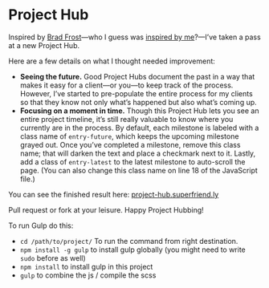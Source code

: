 Project Hub
===========

Inspired by [Brad Frost](http://bradfrostweb.com/)—who I guess was [inspired by me](http://24ways.org/2013/project-hubs/)?—I&rsquo;ve taken a pass at a new Project Hub.

Here are a few details on what I thought needed improvement:

- **Seeing the future.** Good Project Hubs document the past in a way that makes it easy for a client—or you—to keep track of the process. However, I&rsquo;ve started to pre-populate the entire process for my clients so that they know not only what&rsquo;s happened but also what&rsquo;s coming up.
- **Focusing on a moment in time.** Though this Project Hub lets you see an  entire project timeline, it&rsquo;s still really valuable to know where you currently are in the process. By default, each milestone is labeled with a class name of `entry-future`, which keeps the upcoming milestone grayed out. Once you&rsquo;ve completed a milestone, remove this class name; that will darken the text and place a checkmark next to it. Lastly, add a class of `entry-latest` to the latest milestone to auto-scroll the page. (You can also change this class name on line 18 of the JavaScript file.)

You can see the finished result here: [project-hub.superfriend.ly](http://project-hub.superfriend.ly/)

Pull request or fork at your leisure. Happy Project Hubbing!

To run Gulp do this:
* `cd /path/to/project/` To run the command from right destination.
* `npm install -g gulp` to install gulp globally (you might need to write `sudo` before as well)
* `npm install` to install gulp in this project
* `gulp` to combine the js / compile the scss